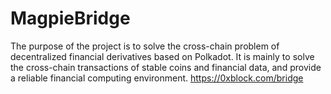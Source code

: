 # MagpieBridge
The purpose of the project is to solve the cross-chain problem of decentralized financial derivatives based on Polkadot. It is mainly to solve the cross-chain transactions of stable coins and financial data, and provide a reliable financial computing environment. https://0xblock.com/bridge
